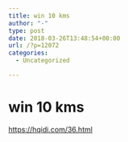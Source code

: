 ```yaml
---
title: win 10 kms
author: "-"
type: post
date: 2018-03-26T13:48:54+00:00
url: /?p=12072
categories:
  - Uncategorized

---
```

# win 10 kms
https://hqidi.com/36.html